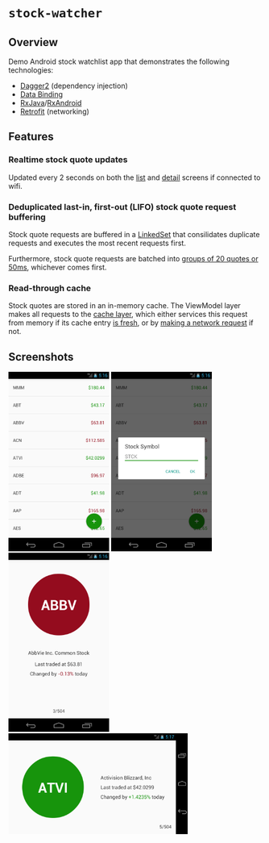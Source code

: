 # `stock-watcher`

## Overview

Demo Android stock watchlist app that demonstrates the following technologies:

  * [Dagger2](http://google.github.io/dagger/) (dependency injection)
  * [Data Binding](https://developer.android.com/topic/libraries/data-binding/index.html)
  * [RxJava](https://github.com/ReactiveX/RxJava/wiki)/[RxAndroid](https://github.com/ReactiveX/RxAndroid/wiki)
  * [Retrofit](http://square.github.io/retrofit/) (networking)

## Features

### Realtime stock quote updates

Updated every 2 seconds on both the [list](https://github.com/cheneric/stock-watcher/blob/master/app-mvvm/src/main/java/cheneric/stockwatcher/viewmodel/StockQuoteListItemViewModel.java#L153) and [detail](https://github.com/cheneric/stock-watcher/blob/master/app-mvvm/src/main/java/cheneric/stockwatcher/viewmodel/StockQuoteDetailViewModel.java#L133) screens if connected to wifi.

### Deduplicated last-in, first-out (LIFO) stock quote request buffering

Stock quote requests are buffered in a [LinkedSet](app-mvvm/src/main/java/cheneric/stockwatcher/util/LinkedSet.java) that consilidates duplicate requests and executes the most recent requests first.

Furthermore, stock quote requests are batched into [groups of 20 quotes or 50ms](app-mvvm/src/main/java/cheneric/stockwatcher/model/StockQuoteService.java#L58), whichever comes first.

### Read-through cache

Stock quotes are stored in an in-memory cache.  The ViewModel layer makes all requests to the [cache layer](app-mvvm/src/main/java/cheneric/stockwatcher/model/StockQuoteProvider.java#L32), which either services this request from memory if its cache entry [is fresh](app-mvvm/src/main/java/cheneric/stockwatcher/model/StockQuoteProvider.java#L70), or by [making a network request](app-mvvm/src/main/java/cheneric/stockwatcher/model/StockQuoteService.java#L39) if not.
  
## Screenshots

[<img src="./screenshots/stock_list.png" width="200px"/>](screenshots/stock_list.png)
[<img src="./screenshots/stock_add.png" width="200px"/>](screenshots/stock_add.png)
[<img src="./screenshots/stock_detail_portrait.png" width="200px"/>](screenshots/stock_detail_portrait.png)
[<img src="./screenshots/stock_detail_landscape.png" height="200px"/>](screenshots/stock_detail_landscape.png)


